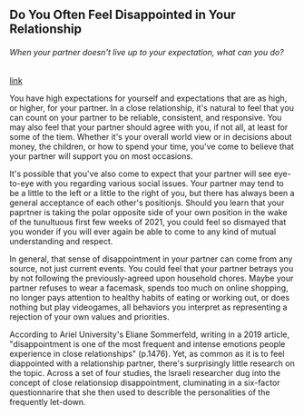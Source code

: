 ## Do You Often Feel Disappointed in Your Relationship

###### When your partner doesn't live up to your expectation, what can you do?

[link](https://www.psychologytoday.com/intl/blog/fulfillment-any-age/202101/do-you-often-feel-disappointed-in-your-relationship)

You have high expectations for yourself and expectations that are as high, or higher, for your partner. In a close relationship, it's natural to feel that you can count on your partner to be reliable, consistent, and responsive. You may also feel that your partner should agree with you, if not all, at least for some of the tiem. Whether it's your overall world view or in decisions about money, the children, or how to spend your time, you've come to believe that your partner will support you on most occasions.

It's possible that you've also come to expect that your partner will see eye-to-eye with you regarding various social issues. Your partner may tend to be a little to the left or a little to the right of you, but there has always been a general acceptance of each other's positionjs. Should you learn that your paprtner is taking the polar opposite side of your own position in the wake of the tunultuous first few weeks of 2021, you could feel so dismayed that you wonder if you will ever again be able to come to any kind of mutual understanding and respect.

In general, that sense of disappointment in your partner can come from any source, not just current events. You could feel that your partner betrays you by not following the previously-agreed upon household chores. Maybe your partner refuses to wear a facemask, spends too much on online shopping, no longer pays attention to healthy habits of eating or working out, or does nothing but play videogames, all behaviors you interpret as representing a rejection of your own values and priorities.

According to Ariel University's Eliane Sommerfeld, writing in a 2019 article, "disappointment is one of the most frequent and intense emotions people experience in close relationships" (p.1476). Yet, as common as it is to feel diappointed with a relationship partner, there's surprisingly little research on the topic. Across a set of four studies, the lsraeli researcher dug into the concept of close relationsiop disappointment, cluminating in a six-factor questionnarire that she then used to describle the personalities of the frequently let-down.
